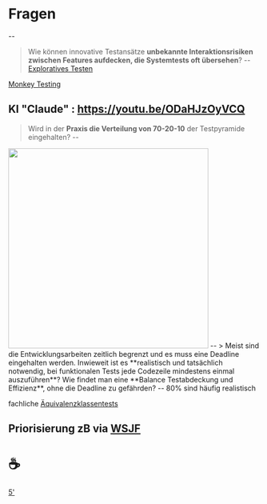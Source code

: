 # Fragen
--
> Wie können innovative Testansätze **unbekannte Interaktionsrisiken zwischen Features aufdecken, die Systemtests oft übersehen**?
--
[Exploratives Testen](https://de.wikipedia.org/wiki/Exploratives_Testen)

[Monkey Testing](https://en.wikipedia.org/wiki/Monkey_testing)

KI "Claude" : https://youtu.be/ODaHJzOyVCQ
--
> Wird in der **Praxis die Verteilung von 70-20-10** der Testpyramide eingehalten?
--
<img src="https://www.codeitbro.in/wp-content/uploads/2024/08/frontend-backend-meme-scaled.jpg" width="400px">
--
> Meist sind die Entwicklungsarbeiten zeitlich begrenzt und es muss eine Deadline eingehalten werden. Inwieweit ist es **realistisch und tatsächlich notwendig, bei funktionalen Tests jede Codezeile mindestens einmal auszuführen**? Wie findet man eine **Balance Testabdeckung und Effizienz**, ohne die Deadline zu gefährden?
--
80% sind häufig realistisch

fachliche [Äquivalenzklassentests](https://de.wikipedia.org/wiki/Äquivalenzklassentest)

Priorisierung zB via [WSJF](https://scaledagileframework.com/wsjf/)
---
# ☕

[5'](https://youtu.be/MDk6V-B4Qhw)
